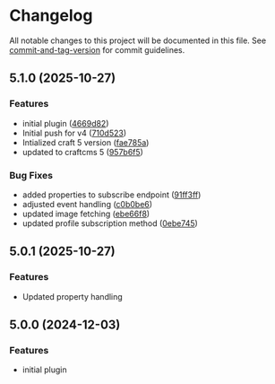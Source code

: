 # Changelog

All notable changes to this project will be documented in this file. See [commit-and-tag-version](https://github.com/absolute-version/commit-and-tag-version) for commit guidelines.

## 5.1.0 (2025-10-27)


### Features

* initial plugin ([4669d82](https://github.com/quantity-digital/craftcms-klaviyo/commit/4669d8222890d41ba7602e10d52bb9aa8c38f84a))
* Initial push for v4 ([710d523](https://github.com/quantity-digital/craftcms-klaviyo/commit/710d523963779ce2c5f1fb6730d6edfa156aaf35))
* Intialized craft 5 version ([fae785a](https://github.com/quantity-digital/craftcms-klaviyo/commit/fae785a420eda34d9b2b1471258b93b4b7976417))
* updated to craftcms 5 ([957b6f5](https://github.com/quantity-digital/craftcms-klaviyo/commit/957b6f548389ab026b2dac1caa02a7f69d74792e))


### Bug Fixes

* added properties to subscribe endpoint ([91ff3ff](https://github.com/quantity-digital/craftcms-klaviyo/commit/91ff3ffd902d641c18546f2c9f7bfa2d67d59c3e))
* adjusted event handling ([c0b0be6](https://github.com/quantity-digital/craftcms-klaviyo/commit/c0b0be6ed07cc4b33fbcd5d4fc7f21faf8a5090d))
* updated image fetching ([ebe66f8](https://github.com/quantity-digital/craftcms-klaviyo/commit/ebe66f87dc073415463c5111bfa0dec46040e0ee))
* updated profile subscription method ([0ebe745](https://github.com/quantity-digital/craftcms-klaviyo/commit/0ebe74525be711b3eb6cd5fef8d91bca647a695d))

## 5.0.1 (2025-10-27)

### Features

- Updated property handling

## 5.0.0 (2024-12-03)

### Features

- initial plugin

